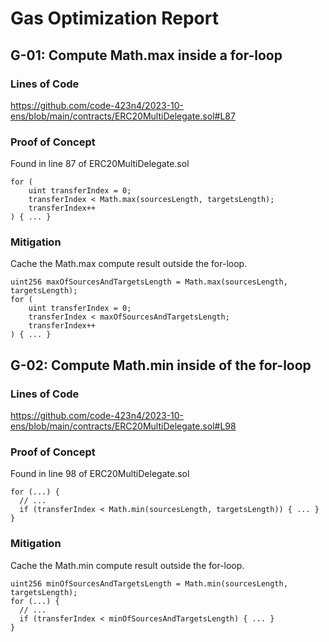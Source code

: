 # Gas Optimization Report

## G-01: Compute Math.max inside a for-loop

### Lines of Code

https://github.com/code-423n4/2023-10-ens/blob/main/contracts/ERC20MultiDelegate.sol#L87

### Proof of Concept

Found in line 87 of ERC20MultiDelegate.sol

```solidity
for (
    uint transferIndex = 0;
    transferIndex < Math.max(sourcesLength, targetsLength);
    transferIndex++
) { ... }
```

### Mitigation

Cache the Math.max compute result outside the for-loop.

```solidity
uint256 maxOfSourcesAndTargetsLength = Math.max(sourcesLength, targetsLength);
for (
    uint transferIndex = 0;
    transferIndex < maxOfSourcesAndTargetsLength;
    transferIndex++
) { ... }
```

## G-02: Compute Math.min inside of the for-loop

### Lines of Code

https://github.com/code-423n4/2023-10-ens/blob/main/contracts/ERC20MultiDelegate.sol#L98

### Proof of Concept

Found in line 98 of ERC20MultiDelegate.sol

```solidity
for (...) {
  // ...
  if (transferIndex < Math.min(sourcesLength, targetsLength)) { ... }
}
```

### Mitigation

Cache the Math.min compute result outside the for-loop.

```solidity
uint256 minOfSourcesAndTargetsLength = Math.min(sourcesLength, targetsLength);
for (...) {
  // ...
  if (transferIndex < minOfSourcesAndTargetsLength) { ... }
}
```